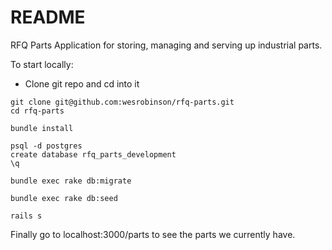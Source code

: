 # README

RFQ Parts Application for storing, managing and serving up industrial parts.

To start locally:

* Clone git repo and cd into it
```
git clone git@github.com:wesrobinson/rfq-parts.git
cd rfq-parts
```
```
bundle install
```
```
psql -d postgres
create database rfq_parts_development
\q
```
```
bundle exec rake db:migrate
```
```
bundle exec rake db:seed
```
```
rails s
```
Finally go to localhost:3000/parts to see the parts we currently have.
